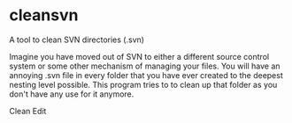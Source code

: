 cleansvn
========

A tool to clean SVN directories (.svn)

Imagine you have moved out of SVN to either a different source control system or some other mechanism of managing your files. You will have an annoying .svn file in every folder that you have ever created to the deepest nesting level possible. This program tries to to clean up that folder as you don't have any use for it anymore.

Clean Edit
